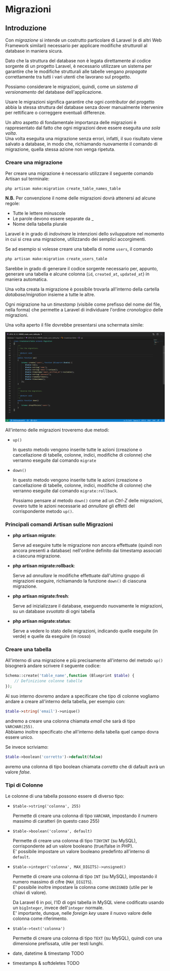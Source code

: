 # Migrazioni

## Introduzione

Con _migrazione_ si intende un costrutto particolare di Laravel (e di altri Web Framework similari) necessario per applicare modifiche _strutturali_ al database in maniera sicura.

Dato che la struttura del database non è legata direttamente al codice sorgente di un progetto Laravel, è necessario utilizzare un sistema per garantire che le modifiche strutturali alle tabelle vengano _propagate_ correttamente tra tutti i vari utenti che lavorano sul progetto.

Possiamo considerare le migrazioni, quindi, come un _sistema di versionamento_ del database dell'applicazione.

Usare le migrazioni significa garantire che ogni _contributor_ del progetto abbia la stessa struttura del database senza dover manualmente intervenire per rettificare o correggere eventuali differenze.

Un altro aspetto di fondamentale importanza delle migrazioni è rappresentato dal fatto che ogni migrazioni deve essere eseguita *una sola volta*.  
Una volta eseguita una migrazione senza errori, infatti, il suo risultato viene salvato a database, in modo che, richiamando nuovamente il comando di migrazione, quella stessa azione non venga ripetuta. 


### Creare una migrazione

Per creare una migrazione è necessario utilizzare il seguente comando Artisan sul terminale:

```
php artisan make:migration create_table_names_table
```

**N.B.** Per convenzione il nome delle migrazioni dovrà attenersi ad alcune regole: 
* Tutte le lettere minuscole
* Le parole devono essere separate da _
* Nome della tabella plurale

Laravel è in grado di _indovinare_ le intenzioni dello sviluppatore nel momento in cui si crea una migrazione, utilizzando dei semplici accorgimenti.

Se ad esempio si volesse creare una tabella di nome `users`, il comando 
```bash
php artisan make:migration create_users_table
```
Sarebbe in grado di generare il codice sorgente necessario per, appunto, generare una tabella e alcune colonna (`id`, `created_at`, `updated_at`) in maniera automatica.

Una volta creata la migrazione è possibile trovarla all'interno della cartella *database/migration* insieme a tutte le altre. 

Ogni migrazione ha un *timestamp* (visibile come prefisso del nome del file, nella forma) che permette a Laravel di individuare l'ordine _cronologico_ delle migrazioni.

Una volta aperto il file dovrebbe presentarsi una schermata simile:

![Migration](../immagini/migration.png)

All'interno delle migrazioni troveremo due metodi:
* `up()` 

    In questo metodo vengono inserite tutte le azioni (creazione o cancellazione di tabelle, colonne, indici, modifiche di colonne) che verranno eseguite dal comando `migrate`
* `down()` 

    In questo metodo vengono inserite tutte le azioni (creazione o cancellazione di tabelle, colonne, indici, modifiche di colonne) che verranno eseguite dal comando `migrate:rollback`.

    Possiamo pensare al metodo `down()` come ad un _Ctrl-Z_ delle migrazioni, ovvero tutte le azioni necessarie ad _annullare_ gli effetti del corrispondente metodo `up()`.
    

### Principali comandi Artisan sulle Migrazioni

* **php artisan migrate**: 

    Serve ad eseguire tutte le migrazione non ancora effettuate (quindi non ancora presenti a database) nell'ordine definito dai timestamp associati a ciascuna migrazione.
* **php artisan migrate:rollback**:  

    Serve ad _annullare_ le modifiche effettuate dall'ultimo gruppo di migrazioni eseguire, richiamando la funzione `down()` di ciascuna migrazione.
* **php artisan migrate:fresh**: 

    Serve ad inizializzare il database, eseguendo nuovamente le migrazioni, su un database _svuotato_ di ogni tabella
* **php artisan migrate:status**: 
    
    Serve a vedere lo stato delle migrazioni, indicando quelle eseguite (in verde) e quelle da eseguire (in rosso)

### Creare una tabella

All'interno di una migrazione e più precisamente all'interno del metodo `up()` bisognerà andare scrivere il seguente codice:

```php
Schema::create('table_name',function (Blueprint $table) {
    // Definizione colonne tabelle
});
```

Al suo interno dovremo andare a specificare che tipo di colonne vogliamo andare a creare all'interno della tabella, per esempio con:

```php
$table->string('email')->unique()
```

andremo a creare una colonna chiamata *email* che sarà di tipo `VARCHAR(255)`.   
Abbiamo inoltre specificato che all'interno della tabella quel campo dovra essere unico.

Se invece scriviamo:

```php
$table->boolean('corretto')->default(false)
```

avremo una colonna di tipo boolean chiamata *corretto* che di dafault avrà un valore *false*.

### Tipi di Colonne

Le colonne di una tabella possono essere di diverso tipo:

* `$table->string('colonna', 255)` 

    Permette di creare una colonna di tipo `VARCHAR`, impostando il numero massimo di caratteri (in questo caso 255)
    
* `$table->boolean('colonna', default)`

    Permette di creare una colonna di tipo `TINYINT` (su MySQL), corrispondente ad un valore booleano (true/false in PHP).  
    E' possibile impostare un valore booleano predefinto all'interno di `default`.

* `$table->integer('colonna', MAX_DIGITS)->unsigned()` 

    Permette di creare una colonna di tipo `INT` (su MySQL), impostando il numero massimo di cifre (`MAX_DIGITS`).  
    E' possibile inoltre impostare la colonna come `UNSIGNED` (utile per le chiavi di valore).

    Da Laravel 6 in poi, l'ID di ogni tabella in MySQL viene codificato usando un `bigInteger`, invece dell'`integer` normale.  
    E' importante, dunque, nelle _foreign key_ usare il nuovo valore delle colonna come riferimento.
    
* `$table->text('colonna')`

    Permette di creare una colonna di tipo `TEXT` (su MySQL), quindi con una dimensione prefissata, utile per testi lunghi.
    
* date, datetime & timestamp
    TODO
* timestamps & softdeletes
    TODO
